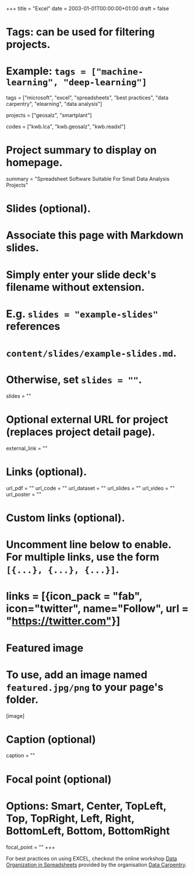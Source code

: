 +++
title = "Excel"
date = 2003-01-01T00:00:00+01:00
draft = false

# Tags: can be used for filtering projects.
# Example: `tags = ["machine-learning", "deep-learning"]`
tags = ["microsoft", "excel", "spreadsheets", "best practices", "data carpentry", 
"elearning", "data analysis"]

projects = ["geosalz", "smartplant"]

codes = ["kwb.lca", "kwb.geosalz", "kwb.readxl"]


# Project summary to display on homepage.
summary = "Spreadsheet Software Suitable For Small Data Analysis Projects"

# Slides (optional).
#   Associate this page with Markdown slides.
#   Simply enter your slide deck's filename without extension.
#   E.g. `slides = "example-slides"` references 
#   `content/slides/example-slides.md`.
#   Otherwise, set `slides = ""`.
slides = ""

# Optional external URL for project (replaces project detail page).
external_link = ""

# Links (optional).
url_pdf = ""
url_code = ""
url_dataset = ""
url_slides = ""
url_video = ""
url_poster = ""

# Custom links (optional).
#   Uncomment line below to enable. For multiple links, use the form `[{...}, {...}, {...}]`.
# links = [{icon_pack = "fab", icon="twitter", name="Follow", url = "https://twitter.com"}]

# Featured image
# To use, add an image named `featured.jpg/png` to your page's folder. 
[image]
  # Caption (optional)
  caption = ""

  # Focal point (optional)
  # Options: Smart, Center, TopLeft, Top, TopRight, Left, Right, BottomLeft, Bottom, BottomRight
  focal_point = ""
+++

For best practices on using EXCEL, checkout the online workshop [Data Organization in Spreadsheets](https://datacarpentry.org/spreadsheet-ecology-lesson/) provided 
by the organisation [Data Carpentry](https://datacarpentry.org/). 

